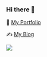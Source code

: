 ### Hi there 👋

🐘 [My Portfolio](https://portfolio-dvgy.vercel.app/)

✍️ [My Blog](https://techispapa.hashnode.dev/)


[![](https://github-readme-stats.vercel.app/api?username=DVGY&count_private=true&&show_icons=true&theme=radical)](https://github.com/DVGY/github-readme-stats)
<!--
**DVGY/DVGY** is a ✨ _special_ ✨ repository because its `README.md` (this file) appears on your GitHub profile.

Here are some ideas to get you started:

- 🔭 I’m currently working on ...
- 🌱 I’m currently learning ...
- 👯 I’m looking to collaborate on ...
- 🤔 I’m looking for help with ...
- 💬 Ask me about ...
- 📫 How to reach me: ...
- 😄 Pronouns: ...
- ⚡ Fun fact: ...
-->
